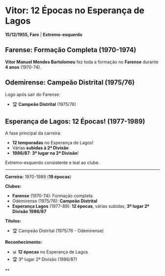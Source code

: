 # Vitor: 12 Épocas no Esperança de Lagos

**15/12/1955, Faro** | **Extremo-esquerdo**

## Farense: Formação Completa (1970-1974)

**Vitor Manuel Mendes Bartolomeu** fez toda a formação no **Farense** durante **4 anos** (1970-74).

## Odemirense: Campeão Distrital (1975/76)

Logo após sair do Farense:
- 🏆 **Campeão Distrital** (1975/76)

## Esperança de Lagos: 12 Épocas! (1977-1989)

A fase principal da carreira:
- **12 temporadas** no Esperança de Lagos!
- Várias **subidas à 2ª Divisão**
- **1986/87**: **3º lugar na 2ª Divisão**!

Extremo-esquerdo consistente e leal ao clube.

---

**Carreira:** 1970-1989 (**19 épocas**)

**Clubes:**
- **Farense** (1970-74): Formação completa
- Odemirense (1975/76): **Campeão Distrital**
- **Esperança Lagos** (1977-89): **12 épocas**, várias subidas, **3º lugar 2ª Divisão 1986/87**

**Títulos:**
- 🏆 Campeão Distrital (1975/76 - Odemirense)

**Reconhecimento:**
- 📊 **12 épocas** no Esperança de Lagos
- 🏆 3º lugar 2ª Divisão (1986/87)

**